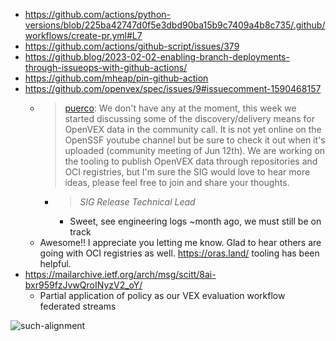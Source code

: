 - https://github.com/actions/python-versions/blob/225ba42747d0f5e3dbd90ba15b9c7409a4b8c735/.github/workflows/create-pr.yml#L7
- https://github.com/actions/github-script/issues/379
- https://github.blog/2023-02-02-enabling-branch-deployments-through-issueops-with-github-actions/
- https://github.com/mheap/pin-github-action
- https://github.com/openvex/spec/issues/9#issuecomment-1590468157
  - > [puerco](https://github.com/puerco): We don't have any at the moment, this week we started discussing some of the discovery/delivery means for OpenVEX data in the community call. It is not yet online on the OpenSSF youtube channel but be sure to check it out when it's uploaded (community meeting of Jun 12th). We are working on the tooling to publish OpenVEX data through repositories and OCI registries, but I'm sure the SIG would love to hear more ideas, please feel free to join and share your thoughts.
    - > *SIG Release Technical Lead*
      - Sweet, see engineering logs ~month ago, we must still be on track
  - Awesome!! I appreciate you letting me know. Glad to hear others are going with OCI registries as well. https://oras.land/ tooling has been helpful.
- https://mailarchive.ietf.org/arch/msg/scitt/8ai-bxr959fzJvwQroINyzV2_oY/
  - Partial application of policy as our VEX evaluation workflow federated streams
  
![such-alignment](https://user-images.githubusercontent.com/5950433/226707682-cfa8dbff-0908-4a34-8540-de729c62512f.png)